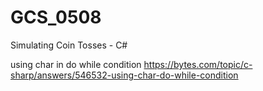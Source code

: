 # GCS_0508
Simulating Coin Tosses - C#

using char in do while condition
https://bytes.com/topic/c-sharp/answers/546532-using-char-do-while-condition

